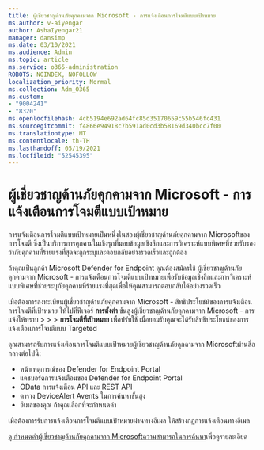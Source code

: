 ```yaml
---
title: ผู้เชี่ยวชาญด้านภัยคุกคามจาก Microsoft - การแจ้งเตือนการโจมตีแบบเป้าหมาย
ms.author: v-aiyengar
author: AshaIyengar21
manager: dansimp
ms.date: 03/10/2021
ms.audience: Admin
ms.topic: article
ms.service: o365-administration
ROBOTS: NOINDEX, NOFOLLOW
localization_priority: Normal
ms.collection: Adm_O365
ms.custom:
- "9004241"
- "8320"
ms.openlocfilehash: 4cb5194e692ad64fc85d35170659c55b546fc431
ms.sourcegitcommit: f4866e94918c7b591ad0cd3b58169d340bcc7f00
ms.translationtype: MT
ms.contentlocale: th-TH
ms.lasthandoff: 05/19/2021
ms.locfileid: "52545395"
---
```

# <a name="microsoft-threat-experts---targeted-attack-notification"></a>ผู้เชี่ยวชาญด้านภัยคุกคามจาก Microsoft - การแจ้งเตือนการโจมตีแบบเป้าหมาย

การแจ้งเตือนการโจมตีแบบเป้าหมายเป็นหนึ่งในสองผู้เชี่ยวชาญด้านภัยคุกคามจาก Microsoftของการโจมตี ซึ่งเป็นบริการการคุกคามในเชิงรุกที่มอบข้อมูลเชิงลึกและการวิเคราะห์แบบพิเศษที่ช่วยรับรองว่าภัยคุกคามที่ร้ายแรงที่สุดจะถูกระบุและตอบกลับอย่างรวดเร็วและถูกต้อง

ถ้าคุณเป็นลูกค้า Microsoft Defender for Endpoint คุณต้องสมัครใช้ ผู้เชี่ยวชาญด้านภัยคุกคามจาก Microsoft - การแจ้งเตือนการโจมตีแบบเป้าหมายเพื่อรับข้อมูลเชิงลึกและการวิเคราะห์แบบพิเศษที่ช่วยระบุภัยคุกคามที่ร้ายแรงที่สุดเพื่อให้คุณสามารถตอบกลับได้อย่างรวดเร็ว

เมื่อต้องการลงทะเบียนผู้เชี่ยวชาญด้านภัยคุกคามจาก Microsoft - สิทธิประโยชน์ของการแจ้งเตือนการโจมตีที่เป้าหมาย ให้ไปที่ฟีเจอร์ **การตั้งค่า** ขั้นสูงผู้เชี่ยวชาญด้านภัยคุกคามจาก Microsoft - การแจ้งให้ทราบ  >    >    >  **การโจมตีที่เป้าหมาย** เพื่อปรับใช้ เมื่อยอมรับคุณจะได้รับสิทธิประโยชน์ของการแจ้งเตือนการโจมตีแบบ Targeted

คุณสามารถรับการแจ้งเตือนการโจมตีแบบเป้าหมายผู้เชี่ยวชาญด้านภัยคุกคามจาก Microsoftผ่านสื่อกลางต่อไปนี้:

- หน้าเหตุการณ์ของ Defender for Endpoint Portal
- แดชบอร์ดการแจ้งเตือนของ Defender for Endpoint Portal
- OData การแจ้งเตือน API และ REST API
- ตาราง DeviceAlert Avents ในการค้นหาขั้นสูง
- อีเมลของคุณ ถ้าคุณเลือกที่จะกําหนดค่า

เมื่อต้องการรับการแจ้งเตือนการโจมตีแบบเป้าหมายผ่านทางอีเมล ให้สร้างกฎการแจ้งเตือนทางอีเมล 

[ดู กําหนดค่าผู้เชี่ยวชาญด้านภัยคุกคามจาก Microsoftความสามารถในการค้นหา](/windows/security/threat-protection/microsoft-defender-atp/configure-microsoft-threat-experts)เพื่อดูรายละเอียด
